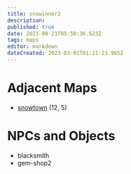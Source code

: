 ```yaml
---
title: snowinner2
description: 
published: true
date: 2023-08-21T05:50:36.523Z
tags: maps
editor: markdown
dateCreated: 2023-03-01T01:21:23.965Z
---
```


# Adjacent Maps
 * [snowtown](/maps/snowtown) (12, 5)

# NPCs and Objects
 * blacksmith
 * gem-shop2
